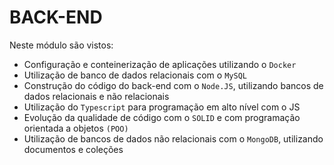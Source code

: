 # BACK-END

Neste módulo são vistos:

- Configuração e conteinerização de aplicações utilizando o `Docker`
- Utilização de banco de dados relacionais com o `MySQL`
- Construção do código do back-end com o `Node.JS`, utilizando bancos de dados relacionais e não relacionais
- Utilização do `Typescript` para programação em alto nível com o JS
- Evolução da qualidade de código com o `SOLID` e com programação orientada a objetos `(POO)`
- Utilização de bancos de dados não relacionais com o `MongoDB`, utilizando documentos e coleções
